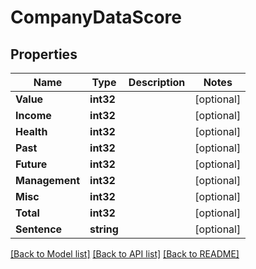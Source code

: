 # CompanyDataScore

## Properties

Name | Type | Description | Notes
------------ | ------------- | ------------- | -------------
**Value** | **int32** |  | [optional] 
**Income** | **int32** |  | [optional] 
**Health** | **int32** |  | [optional] 
**Past** | **int32** |  | [optional] 
**Future** | **int32** |  | [optional] 
**Management** | **int32** |  | [optional] 
**Misc** | **int32** |  | [optional] 
**Total** | **int32** |  | [optional] 
**Sentence** | **string** |  | [optional] 

[[Back to Model list]](../README.md#documentation-for-models) [[Back to API list]](../README.md#documentation-for-api-endpoints) [[Back to README]](../README.md)


